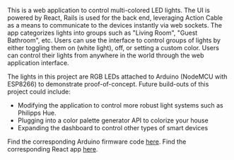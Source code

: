 This is a web application to control multi-colored LED lights. The UI is powered by React, Rails is used for the back end, leveraging Action Cable as a means to communicate to the devices instantly via web sockets. The app categorizes lights into groups such as "Living Room", "Guest Bathroom", etc. Users can use the interface to control groups of lights by either toggling them on (white light), off, or setting a custom color. Users can control their lights from anywhere in the world through the web application interface.

The lights in this project are RGB LEDs attached to Arduino (NodeMCU with ESP8266) to demonstrate proof-of-concept. Future build-outs of this project could include:

- Modifying the application to control more robust light systems such as Philipps Hue.
- Plugging into a color palette generator API to colorize your house
- Expanding the dashboard to control other types of smart devices



Find the corresponding Arduino firmware code [here](https://github.com/emikaijuin/arduino-nodemcu-led-control-using-action-cable-firmware). 
Find the corresponding React app [here](https://github.com/emikaijuin/arduino-nodemcu-led-control-using-action-cable-react-app).
